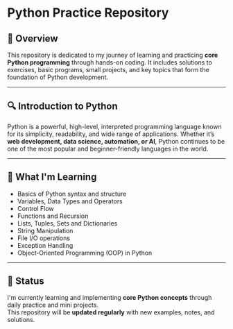 # Python Practice Repository

## 📌 Overview
This repository is dedicated to my journey of learning and practicing **core Python programming** through hands-on coding. It includes solutions to exercises, basic programs, small projects, and key topics that form the foundation of Python development.

---

## 🔍 Introduction to Python
Python is a powerful, high-level, interpreted programming language known for its simplicity, readability, and wide range of applications. Whether it’s **web development, data science, automation, or AI**, Python continues to be one of the most popular and beginner-friendly languages in the world.

---

## 🚀 What I'm Learning

- Basics of Python syntax and structure  
- Variables, Data Types and Operators  
- Control Flow 
- Functions and Recursion  
- Lists, Tuples, Sets and Dictionaries  
- String Manipulation  
- File I/O operations  
- Exception Handling  
- Object-Oriented Programming (OOP) in Python  

  
---
## 🌱 Status
I'm currently learning and implementing **core Python concepts** through daily practice and mini projects.  
This repository will be **updated regularly** with new examples, notes, and solutions.




